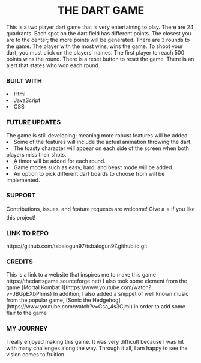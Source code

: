 <h1 align="center">THE DART GAME</h1>
This is a two player dart game that is very entertaining  to play.
There are 24 quadrants. Each spot on the dart field has different points. The closest you are to the center; the more points will be generated. 
There are 3 rounds to the game. The player with the most wins, wins the game.
To shoot your dart, you must click on the players’ names.
The first player to reach 500 points wins the round.
There is a reset button to reset the game. 
There is an alert that states who won each round.

<h3>BUILT WITH</h3>
<li>Html</li>
<li>JavaScript</li>
<li>CSS</li>


<h3>FUTURE UPDATES</h3>
The game is still developing; meaning more robust features will be added.
<li>Some of the features will include the actual animation throwing the dart.</li> 
<li>The toasty character will appear on each side of the screen when both players miss their shots.</li> 
<li>A timer will be added for each round.</li> 
<li>Game modes such as easy, hard, and beast mode will be added.</li>
<li>An option to pick different dart boards to choose from will be implemented.</li> 


<h3>SUPPORT</h3>
Contributions, issues, and feature requests are welcome!
Give a ⭐️ if you like this project!

<h3>LINK TO REPO</h3>
https://github.com/tsbalogun97/tsbalogun97.github.io.git


<h3>CREDITS</h3>
This is a link to a website that inspires me to make this game https://thedartsgame.sourceforge.net/ 
I also took some element from the game [Mortal Kombat 1](https://www.youtube.com/watch?v=JBGpEXbPhms)
In addition, I also added a snippet of well known music from the popular game, [Sonic the Hedgehog](https://www.youtube.com/watch?v=Gsa_4s3CjmI) in order to add some flair to the game

<h3>MY JOURNEY</h3>
I really enjoyed making this game. It was very difficult because I was hit with many challenges along the way. Through it all, I am happy to see the vision comes to fruition. 


  






